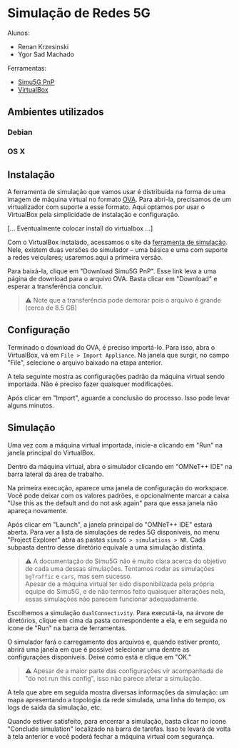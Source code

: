 # Simulação de Redes 5G

Alunos:

- Renan Krzesinski
- Ygor Sad Machado

Ferramentas:

- [Simu5G PnP](http://simu5g.org/simu5g-pnp.html)
- [VirtualBox](https://www.virtualbox.org/)

## Ambientes utilizados

### Debian

### OS X

## Instalação

A ferramenta de simulação que vamos usar é distribuída na forma de uma imagem de máquina virtual no formato [OVA](https://en.wikipedia.org/wiki/Open_Virtualization_Format). Para abri-la, precisamos de um virtualizador com suporte a esse formato. Aqui optamos por usar o VirtualBox pela simplicidade de instalação e configuração.

[... Eventualmente colocar install do virtualbox ...]

Com o VirtualBox instalado, acessamos o site da [ferramenta de simulação](http://simu5g.org/simu5g-pnp.html). Nele, existem duas versões do simulador – uma básica e uma com suporte a redes veiculares; usaremos aqui a primeira versão.

Para baixá-la, clique em "Download Simu5G PnP". Esse link leva a uma página de download para o arquivo OVA. Basta clicar em "Download" e esperar a transferência concluir.

> ⚠️ Note que a transferência pode demorar pois o arquivo é grande (cerca de 8.5 GB)

## Configuração

Terminado o download do OVA, é preciso importá-lo. Para isso, abra o VirtualBox, vá em `File > Import Appliance`. Na janela que surgir, no campo "File", selecione o arquivo baixado na etapa anterior.

A tela seguinte mostra as configurações  padrão da máquina virtual sendo importada. Não é preciso fazer quaisquer modificações.

Após clicar em "Import", aguarde a conclusão do processo. Isso pode levar alguns minutos.

## Simulação

Uma vez com a máquina virtual importada, inicie-a clicando em "Run" na janela principal do VirtualBox.

Dentro da máquina virtual, abra o simulador clicando em "OMNeT++ IDE" na barra lateral da área de trabalho.

Na primeira execução, aparece uma janela de configuração do workspace. Você pode deixar com os valores padrões, e opcionalmente marcar a caixa "Use this as the default and do not ask again" para que essa janela não apareça novamente.

Após clicar em "Launch", a janela principal do "OMNeT++ IDE" estará aberta. Para ver a lista de simulações de redes 5G disponíveis, no menu "Project Explorer" abra as pastas `simu5G > simulations > NR`. Cada subpasta dentro desse diretório equivale a uma simulação distinta.

> ⚠️ A documentação do Simu5G não é muito clara acerca do objetivo de cada uma dessas simulações. Tentamos rodar as simulações `bgTraffic` e `cars`, mas sem sucesso.<br/>
> Apesar de a máquina virtual ter sido disponibilizada pela própria equipe do Simu5G, e de não termos feito quaisquer alterações nela, essas simulações não parecem funcionar adequadamente.

Escolhemos a simulação `dualConnectivity`. Para executá-la, na árvore de diretórios, clique em cima da pasta correspondente a ela, e em seguida no ícone de "Run" na barra de ferramentas.

O simulador fará o carregamento dos arquivos e, quando estiver pronto, abrirá uma janela em que é possível selecionar uma dentre as configurações disponíveis. Deixe como está e clique em "OK."

> ⚠️ Apesar de a maior parte das configurações vir acompanhada de "do not run this config", isso não parece afetar a simulação.

A tela que abre em seguida mostra diversas informações da simulação: um mapa apresentando a topologia da rede simulada, uma linha do tempo, os logs de saída da simulação, etc.

Quando estiver satisfeito, para encerrar a simulação, basta clicar no ícone "Conclude simulation" localizado na barra de tarefas. Isso te levará de volta à tela anterior e você poderá fechar a máquina virtual com segurança.